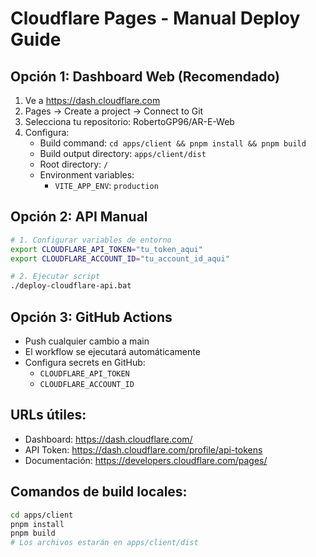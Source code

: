# Cloudflare Pages - Manual Deploy Guide

## Opción 1: Dashboard Web (Recomendado)
1. Ve a https://dash.cloudflare.com
2. Pages → Create a project → Connect to Git
3. Selecciona tu repositorio: RobertoGP96/AR-E-Web
4. Configura:
   - Build command: `cd apps/client && pnpm install && pnpm build`
   - Build output directory: `apps/client/dist`
   - Root directory: `/`
   - Environment variables:
     - `VITE_APP_ENV`: `production`

## Opción 2: API Manual
```bash
# 1. Configurar variables de entorno
export CLOUDFLARE_API_TOKEN="tu_token_aqui"
export CLOUDFLARE_ACCOUNT_ID="tu_account_id_aqui"

# 2. Ejecutar script
./deploy-cloudflare-api.bat
```

## Opción 3: GitHub Actions
- Push cualquier cambio a main
- El workflow se ejecutará automáticamente
- Configura secrets en GitHub:
  - `CLOUDFLARE_API_TOKEN`
  - `CLOUDFLARE_ACCOUNT_ID`

## URLs útiles:
- Dashboard: https://dash.cloudflare.com/
- API Token: https://dash.cloudflare.com/profile/api-tokens
- Documentación: https://developers.cloudflare.com/pages/

## Comandos de build locales:
```bash
cd apps/client
pnpm install
pnpm build
# Los archivos estarán en apps/client/dist
```